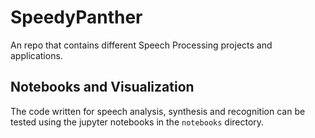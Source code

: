 # SpeedyPanther

An repo that contains different Speech Processing projects and applications.

## Notebooks and Visualization

The code written for speech analysis, synthesis and recognition can be tested using the jupyter notebooks in the `notebooks` directory.